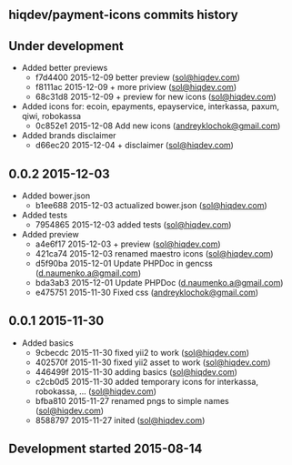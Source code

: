 hiqdev/payment-icons commits history
------------------------------------

## Under development

- Added better previews
    - f7d4400 2015-12-09 better preview (sol@hiqdev.com)
    - f8111ac 2015-12-09 + more priview (sol@hiqdev.com)
    - 68c31d8 2015-12-09 + preview for new icons (sol@hiqdev.com)
- Added icons for: ecoin, epayments, epayservice, interkassa, paxum, qiwi, robokassa
    - 0c852e1 2015-12-08 Add new icons (andreyklochok@gmail.com)
- Added brands disclaimer
    - d66ec20 2015-12-04 + disclaimer (sol@hiqdev.com)

## 0.0.2 2015-12-03

- Added bower.json
    - b1ee688 2015-12-03 actualized bower.json (sol@hiqdev.com)
- Added tests
    - 7954865 2015-12-03 added tests (sol@hiqdev.com)
- Added preview
    - a4e6f17 2015-12-03 + preview (sol@hiqdev.com)
    - 421ca74 2015-12-03 renamed maestro icons (sol@hiqdev.com)
    - d5f90ba 2015-12-01 Update PHPDoc in gencss (d.naumenko.a@gmail.com)
    - bda3ab3 2015-12-01 Update PHPDoc (d.naumenko.a@gmail.com)
    - e475751 2015-11-30 Fixed css (andreyklochok@gmail.com)

## 0.0.1 2015-11-30

- Added basics
    - 9cbecdc 2015-11-30 fixed yii2 to work (sol@hiqdev.com)
    - 402570f 2015-11-30 fixed yii2 asset to work (sol@hiqdev.com)
    - 446499f 2015-11-30 adding basics (sol@hiqdev.com)
    - c2cb0d5 2015-11-30 added temporary icons for interkassa, robokassa, ... (sol@hiqdev.com)
    - bfba810 2015-11-27 renamed pngs to simple names (sol@hiqdev.com)
    - 8588797 2015-11-27 inited (sol@hiqdev.com)

## Development started 2015-08-14

